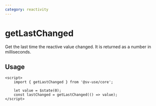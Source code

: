 ```yaml
---
category: reactivity
---
```


# getLastChanged

Get the last time the reactive value changed. It is returned as a number in milliseconds.

## Usage

```svelte
<script>
	import { getLastChanged } from '@sv-use/core';

	let value = $state(0);
	const lastChanged = getLastChanged(() => value);
</script>
```
